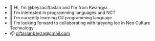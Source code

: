- 👋 Hi, I’m @beyzaciftaslan and I'm from Kwangya
- 👀 I’m interested in programming languages and NCT
- 🌱 I’m currently learning C# programming language
- 💞️ I'm looking forward to collaborating with taeyong lee in Neo Culture Technology
- 📫 ciftaslanbeyza@gmail.com

<!---
beyzaciftaslan/beyzaciftaslan is a ✨ special ✨ repository because its `README.md` (this file) appears on your GitHub profile.
You can click the Preview link to take a look at your changes.
--->
